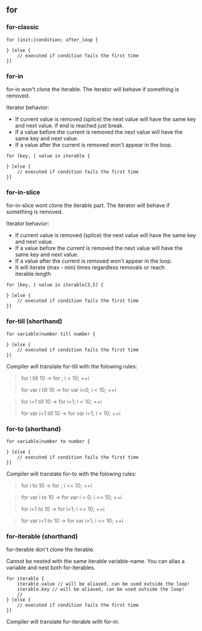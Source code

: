 ## for

### for-classic
```
for [init;]condition; after_loop {

} [else {
    // executed if condition fails the first time
}]

```


### for-in

for-in won't clone the iterable. The iterator will behave if something is removed.

Iterator behavior:

* If current value is removed (splice) the next value will have the same key and next value. if end is reached just break.
* If a value before the current is removed the next value will have the same key and next value.
* If a value after the current is removed won't appear in the loop.

```
for [key, ] value in iterable {

} [else {
    // executed if condition fails the first time
}]
```

### for-in-slice

for-in-slice wont clone the iterable part. The iterator will behave if something is removed.

Iterator behavior:

* If current value is removed (splice) the next value will have the same key and next value.
* If a value before the current is removed the next value will have the same key and next value.
* If a value after the current is removed won't appear in the loop.
* It will iterate (max - min) times regardless removals or reach iterable.length

```
for [key, ] value in iterable[3,5] {

} [else {
    // executed if condition fails the first time
}]
```

### for-till (shorthand)

```
for variable|number till number {

} [else {
    // executed if condition fails the first time
}]
```

Compiler will translate for-till with the folowing rules:
> for i till 10 -> for ; i < 10; ++i

> for var i till 10 -> for var i=0; i < 10; ++i

> for i=1 till 10 -> for i=1; i < 10; ++i

> for var i=1 till 10 -> for var i=1; i < 10; ++i

### for-to  (shorthand)

```
for variable|number to number {

} [else {
    // executed if condition fails the first time
}]
```

Compiler will translate for-to with the folowing rules:
> for i to 10 -> for ; i <= 10; ++i

> for var i to 10 -> for var i = 0; i <= 10; ++i

> for i=1 to 10 -> for i=1; i <= 10; ++i

> for var i=1 to 10 -> for var i=1; i <= 10; ++i

### for-iterable (shorthand)

for-iterable don't clone the iterable.

Cannot be nested with the same iterable variable-name. You can alias a variable and nest both for-iterables.

```
for iterable {
    iterable.value // will be aliased, can be used outside the loop!
    iterable.key // will be aliased, can be used outside the loop!
    //
} [else {
    // executed if condition fails the first time
}]
```

Compiler will translate for-iterable with for-in.
